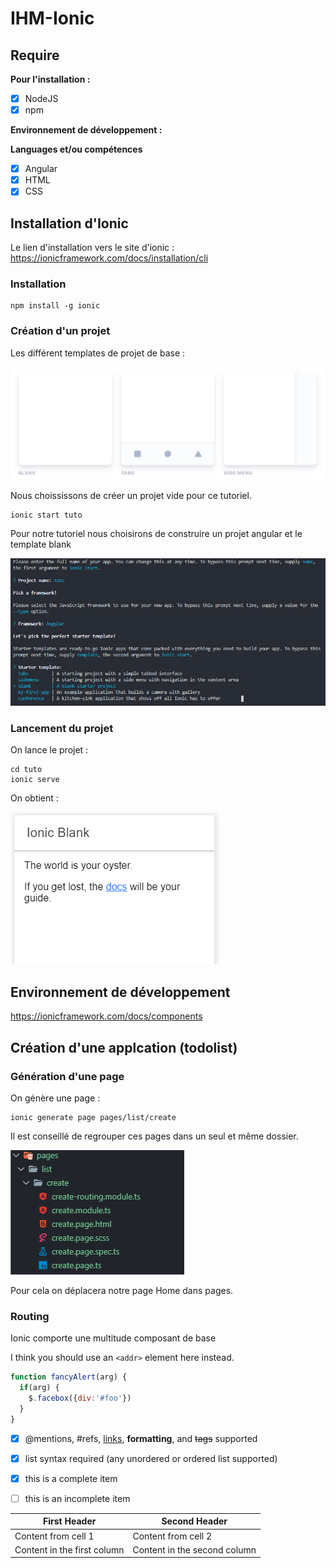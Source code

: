 # IHM-Ionic

## Require

__Pour l'installation :__
  - [x] NodeJS
  - [x] npm
  
__Environnement de développement :__

__Languages et/ou compétences__
  - [x] Angular
  - [x] HTML
  - [x] CSS
  
## Installation d'Ionic

Le lien d'installation vers le site d'ionic : https://ionicframework.com/docs/installation/cli

### Installation
```
npm install -g ionic
```
### Création d'un projet

Les différent templates de projet de base :

![IONIC Project](ionic_project.PNG)

Nous choississons de créer un projet vide pour ce tutoriel.
```
ionic start tuto
```
Pour notre tutoriel nous choisirons de construire un projet angular et le template blank

![Choice Project](choice_project.PNG)

### Lancement du projet

On lance le projet :

```
cd tuto
ionic serve
```

On obtient :

![Blank Project](blank_project.PNG)

## Environnement de développement
https://ionicframework.com/docs/components

## Création d'une applcation (todolist)

### Génération d'une page

On génère une page :

```
ionic generate page pages/list/create
```

Il est conseillé de regrouper ces pages dans un seul et même dossier.

![Create Page](create_pages.PNG)

Pour cela on déplacera notre page Home dans pages.

### Routing

Ionic comporte une multitude composant de base

I think you should use an
`<addr>` element here instead.

```javascript
function fancyAlert(arg) {
  if(arg) {
    $.facebox({div:'#foo'})
  }
}
```


- [x] @mentions, #refs, [links](), **formatting**, and <del>tags</del> supported
- [x] list syntax required (any unordered or ordered list supported)
- [x] this is a complete item
- [ ] this is an incomplete item


First Header | Second Header
------------ | -------------
Content from cell 1 | Content from cell 2
Content in the first column | Content in the second column
